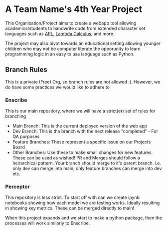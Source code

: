 # A Team Name's 4th Year Project
This Organisation/Project aims to create a webapp tool allowing academics/students to handwrite code from extended character set languages such as [APL](https://aplwiki.com/wiki/Main_Page), [Lambda Calculus](https://en.wikipedia.org/wiki/Lambda_calculus), and more.

The project may also pivot towards an educational setting allowing younger children who may not be computer literate the opporunity to learn programming logic in an easy to use language such as Python.

## Branch Rules
This is a private (Free) Org, so branch rules are not allowed :(. However, we do have some practices we would like to adhere to
### Enscribe
This is our main repository, where we will have a strict(er) set of rules for branching
- Main Branch: This is the current deployed version of the web app
- Dev Branch: This is the branch with the next release "completed" - For QA purposes
- Feature Branches: These represent a specific issue on our Projects Board
- Other Branches: Use these to make small changes for new features. These can be used as wished!
PR and Merges should follow a heirarchical pattern. Your branch should merge to it's parent branch. i.e. only dev can merge into main, only feature branches can merge into dev etc.

### Perceptor
This repository is less strict. To start off with can we create ipynb notebooks showing how each model we are testing works. Ideally resulting in showing key metrics.
These can be merged directly to main!

When this project expands and we start to make a python package, then the processes will work similarly to Enscribe.

<!--

**Here are some ideas to get you started:**

🙋‍♀️ A short introduction - what is your organization all about?
🌈 Contribution guidelines - how can the community get involved?
👩‍💻 Useful resources - where can the community find your docs? Is there anything else the community should know?
🍿 Fun facts - what does your team eat for breakfast?
🧙 Remember, you can do mighty things with the power of [Markdown](https://docs.github.com/github/writing-on-github/getting-started-with-writing-and-formatting-on-github/basic-writing-and-formatting-syntax)
-->
